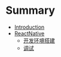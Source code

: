 # Summary

* [Introduction](README.md)
* [ReactNative](ReactNative/README.md)
    * [开发环境搭建](ReactNative/开发环境搭建.md)
    * [调试](ReactNative/调试.md)
